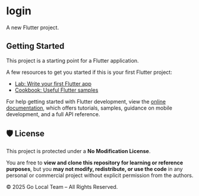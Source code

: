 # login

A new Flutter project.

## Getting Started

This project is a starting point for a Flutter application.

A few resources to get you started if this is your first Flutter project:

- [Lab: Write your first Flutter app](https://docs.flutter.dev/get-started/codelab)
- [Cookbook: Useful Flutter samples](https://docs.flutter.dev/cookbook)

For help getting started with Flutter development, view the
[online documentation](https://docs.flutter.dev/), which offers tutorials,
samples, guidance on mobile development, and a full API reference.

## 🛡️ License

This project is protected under a **No Modification License**.

You are free to **view and clone this repository for learning or reference purposes**, but you **may not modify, redistribute, or use the code** in any personal or commercial project without explicit permission from the authors.

© 2025 Go Local Team – All Rights Reserved.

